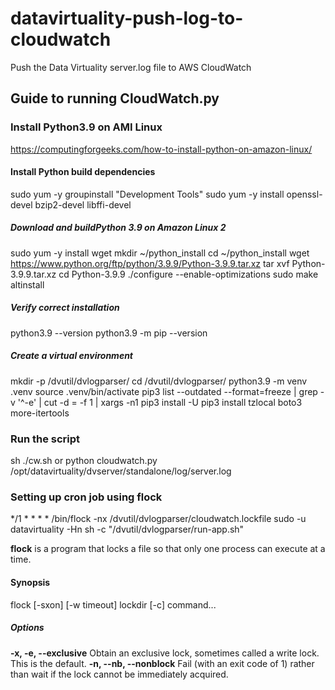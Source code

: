 # datavirtuality-push-log-to-cloudwatch
Push the Data Virtuality server.log file to AWS CloudWatch

## Guide to running CloudWatch.py

### Install Python3.9 on AMI Linux

https://computingforgeeks.com/how-to-install-python-on-amazon-linux/

#### Install Python build dependencies

sudo yum -y groupinstall "Development Tools"
sudo yum -y install openssl-devel bzip2-devel libffi-devel

##### Download and buildPython 3.9 on Amazon Linux 2

sudo yum -y install wget
mkdir ~/python_install
cd ~/python_install
wget https://www.python.org/ftp/python/3.9.9/Python-3.9.9.tar.xz
tar xvf Python-3.9.9.tar.xz
cd Python-3.9.9
./configure --enable-optimizations
sudo make altinstall

##### Verify correct installation

python3.9 --version
python3.9 -m pip --version

##### Create a virtual environment
mkdir -p /dvutil/dvlogparser/
cd /dvutil/dvlogparser/
python3.9 -m venv .venv
source .venv/bin/activate
pip3 list --outdated --format=freeze | grep -v '^\-e' | cut -d = -f 1 | xargs -n1 pip3 install -U
pip3 install tzlocal boto3 more-itertools

### Run the script

sh ./cw.sh
or
python cloudwatch.py /opt/datavirtuality/dvserver/standalone/log/server.log

### Setting up cron job using flock

*/1 * * * * /bin/flock -nx /dvutil/dvlogparser/cloudwatch.lockfile sudo -u datavirtuality -Hn sh -c "/dvutil/dvlogparser/run-app.sh"


**flock** is a program that locks a file so that only one process can execute at a time.

#### Synopsis

flock [-sxon] [-w timeout] lockdir [-c] command...

##### Options
**-x, -e, --exclusive**
Obtain an exclusive lock, sometimes called a write lock. This is the default.
**-n, --nb, --nonblock**
Fail (with an exit code of 1) rather than wait if the lock cannot be immediately acquired.
